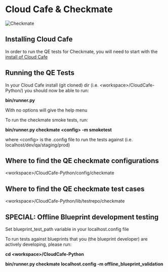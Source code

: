 # Cloud Cafe & Checkmate
![Checkmate](https://github.rackspace.com/checkmate/rook/raw/master/rook/static/img/checkmate.png)

## Installing Cloud Cafe
In order to run the QE tests for Checkmate, you will need to start with the [install of Cloud Cafe](https://github.rackspace.com/Cloud-QE/CloudCAFE-Python)

## Running the QE Tests
In your Cloud Cafe install (git cloned) dir (i.e. \<workspace\>/CloudCafe-Python/) you should now be able to run:

__bin/runner.py__

With no options will give the help menu

To run the checkmate smoke tests, run:

__bin/runner.py checkmate \<config\> -m smoketest__

where \<config\> is the .config file to run the tests against (i.e. localhost/dev/qa/staging/prod)

## Where to find the QE checkmate configurations
\<workspace\>/CloudCafe-Python/config/checkmate

## Where to find the QE checkmate test cases
\<workspace\>/CloudCafe-Python/lib/testrepo/checkmate

## SPECIAL: Offline Blueprint development testing

Set blueprint_test_path variable in your localhost.config file

To run tests against blueprints that you (the blueprint developer) are actively developing, please run:


__cd \<workspace\>/CloudCafe-Python__

**bin/runner.py checkmate localhost.config -m offline_blueprint_validation**

